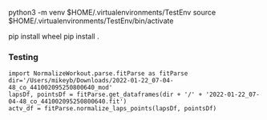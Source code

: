 python3 -m venv $HOME/.virtualenvironments/TestEnv
source $HOME/.virtualenvironments/TestEnv/bin/activate

pip install wheel
pip install .

### Testing
```
import NormalizeWorkout.parse.fitParse as fitParse
dir='/Users/mikeyb/Downloads/2022-01-22_07-04-48_co_441002095250800640_mod'
lapsDf, pointsDf = fitParse.get_dataframes(dir + '/' + '2022-01-22_07-04-48_co_441002095250800640.fit')
actv_df = fitParse.normalize_laps_points(lapsDf, pointsDf)
```
